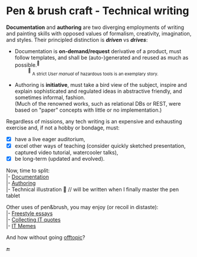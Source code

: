 # Pen & brush craft - Technical writing

__Documentation__ and __authoring__ are two diverging employments of writing and painting skills with opposed values of formalism, creativity, imagination, and styles. Their principled distinction is __*driven*__ vs __*drives*__:

* Documentation is **on-demand/request** derivative of a product, must follow templates, and shall be (auto-)generated and reused as much as possible.<sup>:raising_hand:</sup>\
&nbsp;&nbsp;&nbsp;&nbsp;&nbsp;&nbsp;&nbsp;&nbsp;&nbsp;<sup>:raising_hand:</sup> <sub>A strict _User manual_ of hazardous tools is an exemplary story.</sub>

* Authoring is **initiative**, must take a bird view of the subject, inspire and explain sophisticated and regulated ideas in abstractive friendly, and sometimes informal, fashion.\
(Much of the renowned works, such as relational DBs or REST, were based on "paper" concepts with little or no implementation.)

Regardless of missions, any tech writing is an expensive and exhausting exercise and, if not a hobby or bondage, must:

+ [x] have a live eager auditorium,
+ [x] excel other ways of teaching (consider quickly sketched presentation, captured video tutorial, watercooler talks),
+ [x] be long-term (updated and evolved).

Now, time to split:\
|- [Documentation](README+/tech_docu.md)\
|- [Authoring](README+/tech-authoring.md)\
|- Technical illustration 🚧 // will be written when I finally master the pen tablet

Other uses of pen&brush, you may enjoy (or recoil in distaste):\
|- [Freestyle essays](README+/opuses/freestyle/)\
|- [Collecting IT quotes](README+/opuses/quotes)\
|- [IT Memes](README+/opuses/memes)

And how without going [offtopic](README+/offtopic)?

:end:
